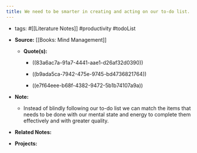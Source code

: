 ```yaml
---
title: We need to be smarter in creating and acting on our to-do list.
---
```


- tags: #[[Literature Notes]] #productivity #todoList

- **Source:** [[Books: Mind Management]]
	 - **Quote(s):**
		 - ((83a6ac7a-91a7-4441-aae1-d26af32d0390))

		 - ((b9ada5ca-7942-475e-9745-bd4736821764))

		 - ((e7f64eee-b68f-4382-9472-5b1b74107a9a))

- **Note:** 
	 - Instead of blindly following our to-do list we can match the items that needs to be done with our mental state and energy to complete them effectively and with greater quality.

- **Related Notes:**

- **Projects:**
